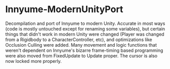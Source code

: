 # Innyume-ModernUnityPort
 Decompilation and port of Innyume to modern Unity.
 Accurate in most ways (code is mostly untouched except for renaming some variables), but certain things that didn't work in modern Unity were changed (Player was changed from a Rigidbody to a CharacterController, etc), and optimizations like Occlusion Culling were added. Many movement and logic functions that weren't dependent on Innyume's bizarre frame-timing based programming were also moved from FixedUpdate to Update proper. The cursor is also now locked more properly.